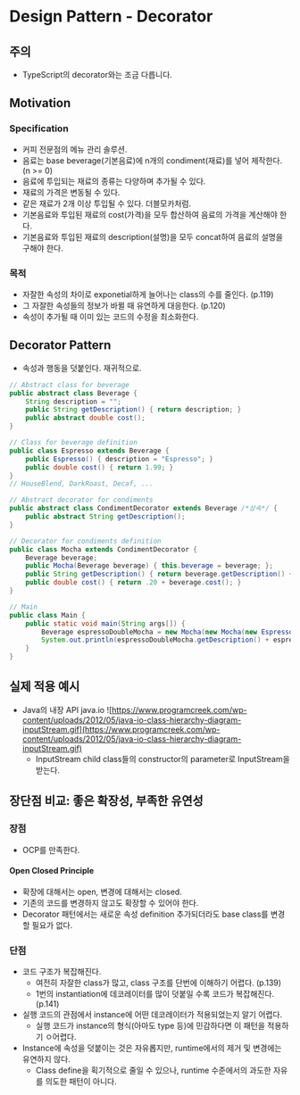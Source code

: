 # Design Pattern - Decorator

## 주의

- TypeScript의 decorator와는 조금 다릅니다.

## Motivation

### Specification

- 커피 전문점의 메뉴 관리 솔루션.
- 음료는 base beverage(기본음료)에 n개의 condiment(재료)를 넣어 제작한다. (n >= 0)
- 음료에 투입되는 재료의 종류는 다양하며 추가될 수 있다.
- 재료의 가격은 변동될 수 있다.
- 같은 재료가 2개 이상 투입될 수 있다. 더블모카처럼.
- 기본음료와 투입된 재료의 cost(가격)을 모두 합산하여 음료의 가격을 계산해야 한다.
- 기본음료와 투입된 재료의 description(설명)을 모두 concat하여 음료의 설명을 구해야 한다.

### 목적

- 자잘한 속성의 차이로 exponetial하게 늘어나는 class의 수를 줄인다. (p.119)
- 그 자잘한 속성들의 정보가 바뀔 때 유연하게 대응한다. (p.120)
- 속성이 추가될 때 이미 있는 코드의 수정을 최소화한다.


## Decorator Pattern

- 속성과 행동을 덧붙인다. 재귀적으로.

```java
// Abstract class for beverage
public abstract class Beverage {
	String description = "";
	public String getDescription() { return description; }
	public abstract double cost();
}

// Class for beverage definition
public class Espresso extends Beverage {
	public Espresso() { description = "Espresso"; }
	public double cost() { return 1.99; }
}
// HouseBlend, DarkRoast, Decaf, ...

// Abstract decorator for condiments
public abstract class CondimentDecorator extends Beverage /*상속*/ {
	public abstract String getDescription();
}

// Decorator for condiments definition
public class Mocha extends CondimentDecorator {
	Beverage beverage;
	public Mocha(Beverage beverage) { this.beverage = beverage; };
	public String getDescription() { return beverage.getDescription() + ", Mocha"; /*덧붙임*/ }
	public double cost() { return .20 + beverage.cost(); }
}

// Main
public class Main {
	public static void main(String args[]) {
		Beverage espressoDoubleMocha = new Mocha(new Mocha(new Espresso()));
		System.out.println(espressoDoubleMocha.getDescription() + espressoDoubleMocha.cost());
	}
}
```



<!-- 
Recall: strategy pattern
```java
// 행동의 declare
public interface FlyBehavior {
	public void fly();
}

public interface QuackBehavior {
	public void quack();
}

// Fly 행동의 definition
public class FlyWithWings extends FlyBehavior {
	public void fly() {
		System.out.println("Fly!");
	}
}

public class FlyNoWay extends FlyBehavior {
	public void fly() {
		System.out.println("Can't fly...");
	}
}

// Quack 행동의 definition
public class Quack extends QuackBehavior {
	public void quack() {
		System.out.println("Quack!");
	}
}

public class MuteQuack extends QuackBehavior {
	public void fly() {
		System.out.println("Can't quack...");
	}
}

// 부모 class
public abstract Duck {
	private FlyBehavior flyBehavior;
	private QuackBehavior flyBehavior;
	public 
}
```
 -->


## 실제 적용 예시

- Java의 내장 API java.io
![https://www.programcreek.com/wp-content/uploads/2012/05/java-io-class-hierarchy-diagram-inputStream.gif](https://www.programcreek.com/wp-content/uploads/2012/05/java-io-class-hierarchy-diagram-inputStream.gif)
	- InputStream child class들의 constructor의 parameter로 InputStream을 받는다.



## 장단점 비교: 좋은 확장성, 부족한 유연성

### 장점

- OCP를 만족한다.

#### Open Closed Principle

- 확장에 대해서는 open, 변경에 대해서는 closed.
- 기존의 코드를 변경하지 않고도 확장할 수 있어야 한다.
- Decorator 패턴에서는 새로운 속성 definition 추가되더라도 base class를 변경할 필요가 없다.

### 단점

- 코드 구조가 복잡해진다.
	- 여전히 자잘한 class가 많고, class 구조를 단번에 이해하기 어렵다. (p.139)
	- 1번의 instantiation에 데코레이터를 많이 덧붙일 수록 코드가 복잡해진다. (p.141)
- 실행 코드의 관점에서 instance에 어떤 데코레이터가 적용되었는지 알기 어렵다.
	- 실행 코드가 instance의 형식(아마도 type 등)에 민감하다면 이 패턴을 적용하기 ㅇ어렵다.
- Instance에 속성을 덧붙이는 것은 자유롭지만, runtime에서의 제거 및 변경에는 유연하지 않다.
	- Class define을 획기적으로 줄일 수 있으나, runtime 수준에서의 과도한 자유를 의도한 패턴이 아니다.

